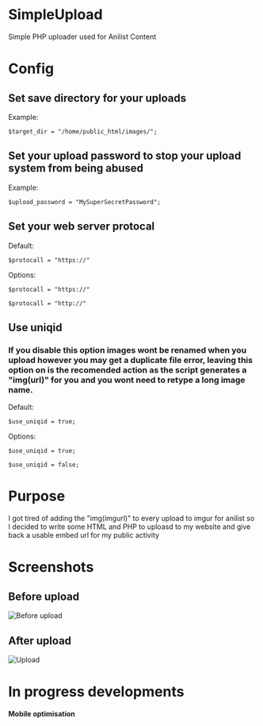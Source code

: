 # SimpleUpload
Simple PHP uploader used for Anilist Content

# Config
## Set save directory for your uploads
Example:
```
$target_dir = "/home/public_html/images/";
```

## Set your upload password to stop your upload system from being abused
Example:
```
$upload_password = "MySuperSecretPassword";
```

## Set your web server protocal
Default:
```
$protocall = "https://"
```
Options:
```
$protocall = "https://"
```
```
$protocall = "http://"
```

## Use uniqid
### If you disable this option images wont be renamed when you upload however you may get a duplicate file error, leaving this option on is the recomended action as the script generates a "img(url)" for you and you wont need to retype a long image name.
Default:
```
$use_uniqid = true;
```
Options:
```
$use_uniqid = true;
```
```
$use_uniqid = false;
```

# Purpose

I got tired of adding the "img(imgurl)" to every upload to imgur for anilist so I decided to write some HTML and PHP to uploasd to my website and give back a usable embed url for my public activity

# Screenshots
## Before upload
![Before upload](https://onii-chan.moe/images/anilist/uploads/5b7c2f4650a2b.jpeg)

## After upload
![Upload](https://onii-chan.moe/images/anilist/uploads/5b7c519e387bd.jpeg)

# In progress developments

__Mobile optimisation__ <br>
